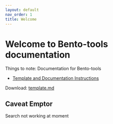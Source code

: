 ```yaml
---
layout: default
nav_order: 1
title: Welcome
---
```


# Welcome to Bento-tools documentation

Things to note: Documentation for Bento-tools

* [Template and Documentation Instructions](https://cbiit.github.io/bento-docs/template)

Download: <a id="raw-url" href="https://github.com/CBIIT/bento-docs/blob/master/template.md">template.md</a>

## Caveat Emptor
Search not working at moment


